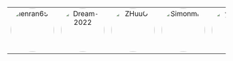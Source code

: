 <MainPage />

<VPTeamPage>
  <VPTeamPageTitle class="member-title">
    <template #title>团队成员</template>
    <template #lead>
      我们是一群热爱开源的人。
    </template>
  </VPTeamPageTitle>

<VPTeamMembers class="member-content" size="small" :members="members" />

</VPTeamPage>

<VPTeamPage>
  <VPTeamPageTitle class="member-title">
    <template #title>贡献者</template>
  </VPTeamPageTitle>

<table>
  <tbody>
    <tr><td align="center" valign="top" width="12.5%" style="word-break: break-word; white-space: normal;"><a href="https://github.com/lenran659" title="lenran659"><img src="https://avatars.githubusercontent.com/u/74483049?v=4" width="100px;" alt="lenran659" style="border-radius: 9999px;" /></a></td><td align="center" valign="top" width="12.5%" style="word-break: break-word; white-space: normal;"><a href="https://github.com/Dream-2022" title="Dream-2022"><img src="https://avatars.githubusercontent.com/u/131731035?v=4" width="100px;" alt="Dream-2022" style="border-radius: 9999px;" /></a></td><td align="center" valign="top" width="12.5%" style="word-break: break-word; white-space: normal;"><a href="https://github.com/ZHuuO" title="ZHuuO"><img src="https://avatars.githubusercontent.com/u/128499037?v=4" width="100px;" alt="ZHuuO" style="border-radius: 9999px;" /></a></td><td align="center" valign="top" width="12.5%" style="word-break: break-word; white-space: normal;"><a href="https://github.com/Simonmie" title="Simonmie"><img src="https://avatars.githubusercontent.com/u/122306263?v=4" width="100px;" alt="Simonmie" style="border-radius: 9999px;" /></a></td><td align="center" valign="top" width="12.5%" style="word-break: break-word; white-space: normal;"><a href="https://github.com/yuguaa" title="yuguaa"><img src="https://avatars.githubusercontent.com/u/58333667?v=4" width="100px;" alt="yuguaa" style="border-radius: 9999px;" /></a></td>
    </tr>

  </tbody>
</table>

</VPTeamPage>

<script setup>
import MainPage from '/.vitepress/components/mainPage.vue'
import {
  VPTeamPage,
  VPTeamPageTitle,
  VPTeamMembers
} from 'vitepress/theme'

const members = [
  {
    avatar: 'https://avatars.githubusercontent.com/u/74483049?s=400&u=102dfac48d0067d9d7a5576134e409590bbfaafe&v=4',
    name: 'Jannik',
    title: 'Creator',
    links: [
      { icon: 'github', link: 'https://github.com/lenran659' },
    ]
  },
  {
    avatar: 'https://avatars.githubusercontent.com/u/131731035?v=4',
    name: 'Pei',
    title: 'UI Designer | Developer',
    links: [
      { icon: 'github', link: 'https://github.com/Dream-2022' },
    ]
  },
  {
    avatar: 'https://avatars.githubusercontent.com/u/122306263?v=4',
    name: 'JustHappy',
    title: 'Developer',
    links: [
      { icon: 'github', link: 'https://github.com/Simonmie' },
    ]
  },
	{
    avatar: 'https://avatars.githubusercontent.com/u/128499037?v=4',
    name: 'ZHuuO',
    title: 'Developer',
    links: [
      { icon: 'github', link: 'https://github.com/ZHuuO' },
    ]
  },
		  {
    avatar: 'https://avatars.githubusercontent.com/u/184910937?v=4',
    name: 'StriveToLearnCode',
    title: 'Developer',
    links: [
      { icon: 'github', link: 'https://github.com/StriveToLearnCode' },
    ]
  },
	 {
    avatar: 'https://avatars.githubusercontent.com/u/180088207?v=4',
    name: 'Fofow',
    title: 'Developer',
    links: [
      { icon: 'github', link: 'https://github.com/Natorx' },
    ]
  },
]
</script>

<style>
.member-title, .member-content{
  user-select: none;
}

</style>
